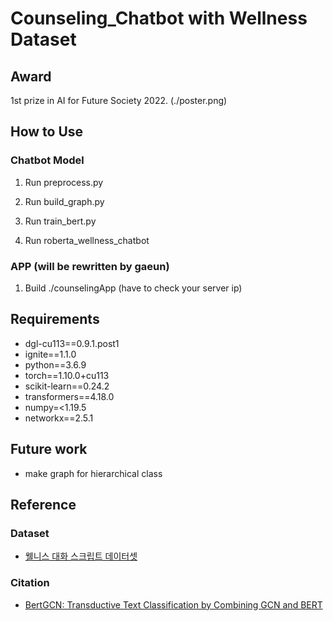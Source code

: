 # Counseling_Chatbot with Wellness Dataset

## Award
1st prize in AI for Future Society 2022. (./poster.png)

## How to Use

### Chatbot Model

1. Run preprocess.py

2. Run build_graph.py

3. Run train_bert.py

4. Run roberta_wellness_chatbot

### APP (will be rewritten by gaeun)

1. Build ./counselingApp (have to check your server ip)

## Requirements

- dgl-cu113==0.9.1.post1
- ignite==1.1.0
- python==3.6.9
- torch==1.10.0+cu113
- scikit-learn==0.24.2
- transformers==4.18.0
- numpy=<1.19.5
- networkx==2.5.1

## Future work

- make graph for hierarchical class

## Reference

### Dataset

- [웰니스 대화 스크립트 데이터셋](https://aihub.or.kr/aihubdata/data/view.do?currMenu=120&topMenu=100&aihubDataSe=extrldata&dataSetSn=267)

### Citation

- [BertGCN: Transductive Text Classification by Combining GCN and BERT](https://arxiv.org/abs/2105.05727)
